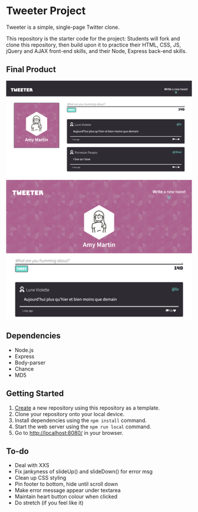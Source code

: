 # Tweeter Project 

Tweeter is a simple, single-page Twitter clone.

This repository is the starter code for the project: Students will fork and clone this repository, then build upon it to practice their HTML, CSS, JS, jQuery and AJAX front-end skills, and their Node, Express back-end skills.

## Final Product

![Mobile View ](public/docs/desktop.png?raw=true "Desktop View")
![Desktop View](public/docs/mobile.png?raw=true "Mobile View")


## Dependencies

- Node.js
- Express
- Body-parser
- Chance
- MD5

## Getting Started

1. [Create](https://docs.github.com/en/repositories/creating-and-managing-repositories/creating-a-repository-from-a-template) a new repository using this repository as a template.
2. Clone your repository onto your local device.
3. Install dependencies using the `npm install` command.
3. Start the web server using the `npm run local` command. 
4. Go to <http://localhost:8080/> in your browser.


## To-do

* Deal with XXS
* Fix jankyness of slideUp() and slideDown() for error msg
* Clean up CSS styling
* Pin footer to bottom, hide until scroll down
* Make error message appear under textarea
* Maintain heart button colour when clicked
* Do stretch (if you feel like it)
